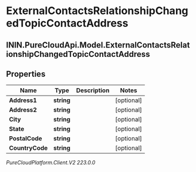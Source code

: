 # ExternalContactsRelationshipChangedTopicContactAddress

## ININ.PureCloudApi.Model.ExternalContactsRelationshipChangedTopicContactAddress

## Properties

|Name | Type | Description | Notes|
|------------ | ------------- | ------------- | -------------|
| **Address1** | **string** |  | [optional] |
| **Address2** | **string** |  | [optional] |
| **City** | **string** |  | [optional] |
| **State** | **string** |  | [optional] |
| **PostalCode** | **string** |  | [optional] |
| **CountryCode** | **string** |  | [optional] |



_PureCloudPlatform.Client.V2 223.0.0_
